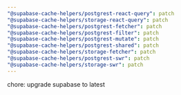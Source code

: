 ```yaml
---
"@supabase-cache-helpers/postgrest-react-query": patch
"@supabase-cache-helpers/storage-react-query": patch
"@supabase-cache-helpers/postgrest-fetcher": patch
"@supabase-cache-helpers/postgrest-filter": patch
"@supabase-cache-helpers/postgrest-mutate": patch
"@supabase-cache-helpers/postgrest-shared": patch
"@supabase-cache-helpers/storage-fetcher": patch
"@supabase-cache-helpers/postgrest-swr": patch
"@supabase-cache-helpers/storage-swr": patch
---
```


chore: upgrade supabase to latest
